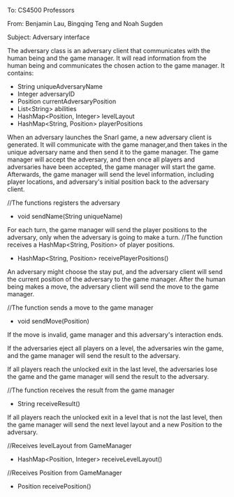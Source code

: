 To: CS4500 Professors

From: Benjamin Lau, Bingqing Teng and Noah Sugden

Subject: Adversary interface



The adversary class is an adversary client that communicates with the human being and the game manager.
It will read information from the human being and communicates the chosen action to the game manager.
It contains:
- String uniqueAdversaryName
- Integer adversaryID
- Position currentAdversaryPosition
- List\<String> abilities
- HashMap<Position, Integer> levelLayout
- HashMap<String, Position> playerPositions

When an adversary launches the Snarl game, a new adversary client is generated. It will communicate 
with the game manager,and then takes in the unique adversary name and then send it to the game manager. 
The game manager will accept the adversary, and then once all players and adversaries have been 
accepted, the game manager will start the game. Afterwards, the game manager will send the level
information, including player locations, and adversary's initial position back to the adversary client. 

//The functions registers the adversary

- void sendName(String uniqueName)



For each turn, the game manager will send the player positions to the adversary, only when the 
adversary is going to make a turn. 
//The function receives a HashMap<String, Position> of player positions.

- HashMap<String, Position> receivePlayerPositions()


An adversary might choose the stay put, and the adversary client will send the current position of 
the adversary to the game manager.
After the human being makes a move, the adversary client will send the move to the game manager. 

//The function sends a move to the game manager

- void sendMove(Position)

If the move is invalid, game manager and this adversary's interaction ends.

If the adversaries eject all players on a level, the adversaries win the game, and the game manager 
will send the result to the adversary. 

If all players reach the unlocked exit in the last level, the adversaries lose the game and the game
manager will send the result to the adversary. 

//The function receives the result from the game manager

- String receiveResult()

If all players reach the unlocked exit in a level that is not the last level, then the game manager
will send the next level layout and a new Position to the adversary. 

//Receives levelLayout from GameManager 
- HashMap<Position, Integer> receiveLevelLayout()

//Receives Position from GameManager
- Position receivePosition()






